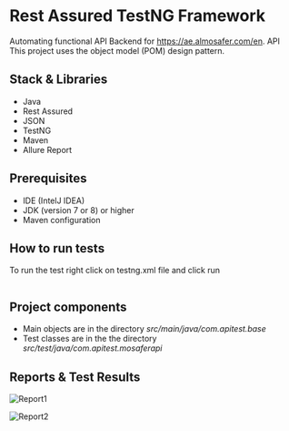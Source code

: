 # Rest Assured TestNG Framework
Automating functional API Backend for https://ae.almosafer.com/en. API This project uses the object model (POM) design pattern.

## Stack & Libraries
- Java
- Rest Assured
- JSON
- TestNG
- Maven
- Allure Report 

## Prerequisites
- IDE (IntelJ IDEA)
- JDK (version 7 or 8) or higher
- Maven configuration


## How to run tests

To run the test right click on testng.xml file and click run
```

```

## Project components
- Main objects are in the directory *src/main/java/com.apitest.base*
- Test classes are in the the directory *src/test/java/com.apitest.mosaferapi*
  
## Reports & Test Results
  
  
![Report1](https://user-images.githubusercontent.com/30384567/154980984-84cb3ae4-9d27-44ab-932a-4d6ff36df827.png)
  
![Report2](https://user-images.githubusercontent.com/30384567/154981017-3d6820fc-54a2-4c8b-abcd-aefe09b2cd4d.png)

